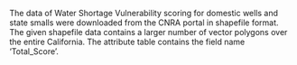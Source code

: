 The data of Water Shortage Vulnerability scoring for domestic wells and state smalls were downloaded from the CNRA portal in shapefile format. The given shapefile data contains a larger number of vector polygons over the entire California. The attribute table contains the field name ‘Total_Score’. 
